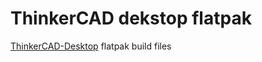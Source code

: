 # ThinkerCAD dekstop flatpak

[ThinkerCAD-Desktop](https://github.com/MiMillieuh/ThinkerCAD-Desktop) flatpak build files
